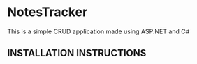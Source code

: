 # NotesTracker
This is a simple CRUD application made using ASP.NET and C#
## INSTALLATION INSTRUCTIONS
